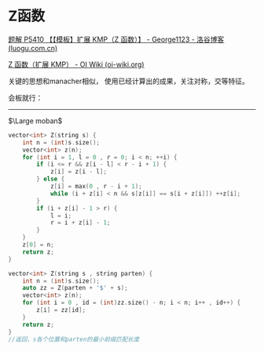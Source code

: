 # Z函数

[题解 P5410 【【模板】扩展 KMP（Z 函数）】 - George1123 - 洛谷博客 (luogu.com.cn)](https://www.luogu.com.cn/blog/George1123/solution-p5410)

[Z 函数（扩展 KMP） - OI Wiki (oi-wiki.org)](https://oi-wiki.org/string/z-func/)

关键的思想和manacher相似， 使用已经计算出的成果，关注对称，交等特征。

会板就行：

****

$\Large moban$

```cpp
vector<int> Z(string s) {
	int n = (int)s.size();
	vector<int> z(n);
	for (int i = 1, l = 0 , r = 0; i < n; ++i) {
		if (i <= r && z[i - l] < r - i + 1) {
			z[i] = z[i - l];
		} else {
			z[i] = max(0 , r - i + 1);
			while (i + z[i] < n && s[z[i]] == s[i + z[i]]) ++z[i];
		}
		if (i + z[i] - 1 > r) {
			l = i;
			r = i + z[i] - 1;
		}
	}
	z[0] = n;
	return z;
}

vector<int> Z(string s , string parten) {
	int n = (int)s.size();
	auto zz = Z(parten + '$' + s);
	vector<int> z(n);
	for (int i = 0 , id = (int)zz.size() - n; i < n; i++ , id++) {
		z[i] = zz[id];
	}
	return z;
}
//返回，s各个位置和parten的最小前缀匹配长度  
```

